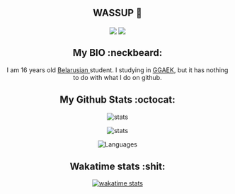 <div align="center">
<h2 align="center">WASSUP  👻 </h2>

<img align="center"  src="https://badges.pufler.dev/repos/Cirqach"/>
 <img align="center" src="https://badges.pufler.dev/commits/monthly/Cirqach" />

<h2>My BIO :neckbeard: </h2>
<p>
I am 16 years old <a href="https://en.m.wikipedia.org/wiki/Belarus"> Belarusian </a> student. I studying in <a href="https://ggaek.by" >GGAEK</a>, but it has nothing to do with what I do on github.
</p>
<h2>
My Github Stats  :octocat:
</h2>


![stats](http://github-profile-summary-cards.vercel.app/api/cards/stats?username=Cirqach&theme=dracula)

![stats](http://github-profile-summary-cards.vercel.app/api/cards/profile-details?username=Cirqach&theme=dracula)

![Languages](http://github-profile-summary-cards.vercel.app/api/cards/repos-per-language?username=Cirqach&theme=dracula&exclude=)

<h2 align="center">
  Wakatime stats :shit:
</h2>

[![wakatime stats](https://github-readme-stats.vercel.app/api/wakatime?username=Cirqach)](https://github.com/Cirqach/github-readme-stats)
</div>